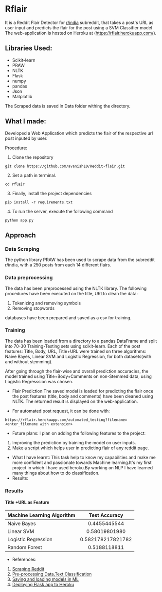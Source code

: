 # Rflair
It is a Reddit Flair Detector for [r/india](https://www.reddit.com/r/india/) subreddit, 
that takes a post's URL as user input and predicts the flair for the post using a SVM Classifier model
The web-application is hosted on Heroku at (https://rflair.herokuapp.com/).

## Libraries Used:
- Scikit-learn
- PRAW
- NLTK
- Flask
- numpy
- pandas
- Json
- Matplotlib

The Scraped data is saved in Data folder withing the directory.

## What I made:
Developed a Web Application which predicts the flair of the respective url post inputed by user. 

Procedure:
1. Clone the repository
```
git clone https://github.com/avanish10/Reddit-flair.git
```
2. Set a path in terminal.
```
cd rflair
```
3. Finally, install the project dependencies
```
pip install -r requirements.txt
```
4. To run the server, execute the following command
```
python app.py
```

## Approach 
### Data Scraping
The python library PRAW has been used to scrape data from the subreddit r/india, with a  250 posts from each 14 different flairs.

### Data preprocessing
The data has been preprocessed using the NLTK library. The following procedures have been executed on the title, URLto clean the data:
1. Tokenizing and removing symbols
2. Removing stopwords

databases have been prepared and saved as a csv for training.

### Training 
The data has been loaded from a directory to a pandas DataFrame and split into 70-30 Training-Testing sets using scikit-learn.
Each of the post features: Title, Body, URL, Title+URL were trained on three algorithms: Naive Bayes, Linear SVM and Logistic Regression, for both datasets(with and without stemming).

After going through the flair-wise and overall prediction accuracies, the model trained using Title+Body+Comments on non-Stemmed data, using Logistic Regresssion was chosen. 

* Flair Prediction
The saved model is loaded for predicting the flair once the post features (title, body and comments) have been cleaned using NLTK. The returned result is displayed on the web-application.

* For automated post request, it can be done with: 
```
https://rflair.herokuapp.com/automated_testing?filename=<enter_filename with extension>
```

* Future plans:
I plan on adding the following features to the project:
1. Improving the prediction by training the model on user inputs.
2. Make a script which helps user in predicting flair of any reddit page.

* What I have learnt:
This task help to know my capabilities and make me more confident and passionate towards Machine learning.It's my 
first project in which I have used heroku.By working on NLP I have learned many things about how to do classification.
* Results:
### Results

#### Title +URL as Feature

| Machine Learning Algorithm | Test Accuracy     |
| -------------              |:-----------------:|
| Naive Bayes                | 0.4455445544      |
| Linear SVM                 | 0.58019801980     |
| Logistic Regression        | 0.582178217821782 |
| Random Forest              | 0.5188118811      |




* References:
1. [Scraping Reddit](https://www.storybench.org/how-to-scrape-reddit-with-python/)
2. [Pre-processing Data,Text Classification](https://towardsdatascience.com/multi-class-text-classification-model-comparison-and-selection-5eb066197568)
3. [Saving and loading models in ML](https://machinelearningmastery.com/save-load-machine-learning-models-python-scikit-learn/)
4. [Deploying Flask app to Heroku](https://devcenter.heroku.com/articles/getting-started-with-python)

